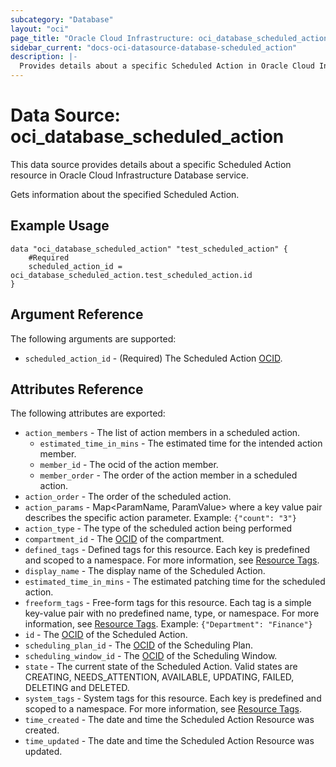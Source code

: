 ```yaml
---
subcategory: "Database"
layout: "oci"
page_title: "Oracle Cloud Infrastructure: oci_database_scheduled_action"
sidebar_current: "docs-oci-datasource-database-scheduled_action"
description: |-
  Provides details about a specific Scheduled Action in Oracle Cloud Infrastructure Database service
---
```


# Data Source: oci_database_scheduled_action
This data source provides details about a specific Scheduled Action resource in Oracle Cloud Infrastructure Database service.

Gets information about the specified Scheduled Action.


## Example Usage

```hcl
data "oci_database_scheduled_action" "test_scheduled_action" {
	#Required
	scheduled_action_id = oci_database_scheduled_action.test_scheduled_action.id
}
```

## Argument Reference

The following arguments are supported:

* `scheduled_action_id` - (Required) The Scheduled Action [OCID](https://docs.cloud.oracle.com/iaas/Content/General/Concepts/identifiers.htm).


## Attributes Reference

The following attributes are exported:

* `action_members` - The list of action members in a scheduled action.
	* `estimated_time_in_mins` - The estimated time for the intended action member.
	* `member_id` - The ocid of the action member.
	* `member_order` - The order of the action member in a scheduled action.
* `action_order` - The order of the scheduled action.
* `action_params` - Map<ParamName, ParamValue> where a key value pair describes the specific action parameter. Example: `{"count": "3"}` 
* `action_type` - The type of the scheduled action being performed
* `compartment_id` - The [OCID](https://docs.cloud.oracle.com/iaas/Content/General/Concepts/identifiers.htm) of the compartment.
* `defined_tags` - Defined tags for this resource. Each key is predefined and scoped to a namespace. For more information, see [Resource Tags](https://docs.cloud.oracle.com/iaas/Content/General/Concepts/resourcetags.htm). 
* `display_name` - The display name of the Scheduled Action.
* `estimated_time_in_mins` - The estimated patching time for the scheduled action.
* `freeform_tags` - Free-form tags for this resource. Each tag is a simple key-value pair with no predefined name, type, or namespace. For more information, see [Resource Tags](https://docs.cloud.oracle.com/iaas/Content/General/Concepts/resourcetags.htm).  Example: `{"Department": "Finance"}` 
* `id` - The [OCID](https://docs.cloud.oracle.com/iaas/Content/General/Concepts/identifiers.htm) of the Scheduled Action.
* `scheduling_plan_id` - The [OCID](https://docs.cloud.oracle.com/iaas/Content/General/Concepts/identifiers.htm) of the Scheduling Plan.
* `scheduling_window_id` - The [OCID](https://docs.cloud.oracle.com/iaas/Content/General/Concepts/identifiers.htm) of the Scheduling Window.
* `state` - The current state of the Scheduled Action. Valid states are CREATING, NEEDS_ATTENTION, AVAILABLE, UPDATING, FAILED, DELETING and DELETED. 
* `system_tags` - System tags for this resource. Each key is predefined and scoped to a namespace. For more information, see [Resource Tags](https://docs.cloud.oracle.com/iaas/Content/General/Concepts/resourcetags.htm). 
* `time_created` - The date and time the Scheduled Action Resource was created.
* `time_updated` - The date and time the Scheduled Action Resource was updated.

